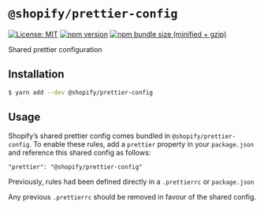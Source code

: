 # `@shopify/prettier-config`

[![License: MIT](https://img.shields.io/badge/License-MIT-green.svg)](../../LICENSE.md) [![npm version](https://badge.fury.io/js/%40shopify%2Fprettier-config.svg)](https://badge.fury.io/js/%40shopify%2Fprettier-config.svg) [![npm bundle size (minified + gzip)](https://img.shields.io/bundlephobia/minzip/@shopify/prettier-config.svg)](https://img.shields.io/bundlephobia/minzip/@shopify/prettier-config.svg)

Shared prettier configuration

## Installation

```bash
$ yarn add --dev @shopify/prettier-config
```

## Usage

Shopify’s shared prettier config comes bundled in `@shopify/prettier-config`. To enable these rules, add a `prettier` property in your `package.json` and reference this shared config as follows:

```
"prettier": "@shopify/prettier-config"
```

Previously, rules had been defined directly in a `.prettierrc` or `package.json`

Any previous `.prettierrc` should be removed in favour of the shared config.
